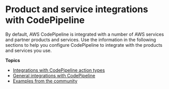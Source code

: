 # Product and service integrations with CodePipeline<a name="integrations"></a>

By default, AWS CodePipeline is integrated with a number of AWS services and partner products and services\. Use the information in the following sections to help you configure CodePipeline to integrate with the products and services you use\.

**Topics**
+ [Integrations with CodePipeline action types](integrations-action-type.md)
+ [General integrations with CodePipeline](integrations-general.md)
+ [Examples from the community](integrations-community.md)